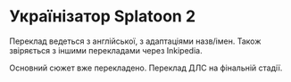 # Українізатор Splatoon 2

Переклад ведеться з англійської, з адаптаціями назв/імен. Також звіряється з іншими перекладами через Inkipedia.

Основний сюжет вже перекладено. Переклад ДЛС на фінальній стадії.